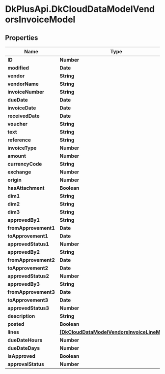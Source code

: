 # DkPlusApi.DkCloudDataModelVendorsInvoiceModel

## Properties
Name | Type | Description | Notes
------------ | ------------- | ------------- | -------------
**ID** | **Number** |  | [optional] 
**modified** | **Date** |  | [optional] 
**vendor** | **String** |  | [optional] 
**vendorName** | **String** |  | [optional] 
**invoiceNumber** | **String** |  | [optional] 
**dueDate** | **Date** |  | [optional] 
**invoiceDate** | **Date** |  | [optional] 
**receivedDate** | **Date** |  | [optional] 
**voucher** | **String** |  | [optional] 
**text** | **String** |  | [optional] 
**reference** | **String** |  | [optional] 
**invoiceType** | **Number** |  | [optional] 
**amount** | **Number** |  | [optional] 
**currencyCode** | **String** |  | [optional] 
**exchange** | **Number** |  | [optional] 
**origin** | **Number** |  | [optional] 
**hasAttachment** | **Boolean** |  | [optional] 
**dim1** | **String** |  | [optional] 
**dim2** | **String** |  | [optional] 
**dim3** | **String** |  | [optional] 
**approvedBy1** | **String** |  | [optional] 
**fromApprovement1** | **Date** |  | [optional] 
**toApprovement1** | **Date** |  | [optional] 
**approvedStatus1** | **Number** |  | [optional] 
**approvedBy2** | **String** |  | [optional] 
**fromApprovement2** | **Date** |  | [optional] 
**toApprovement2** | **Date** |  | [optional] 
**approvedStatus2** | **Number** |  | [optional] 
**approvedBy3** | **String** |  | [optional] 
**fromApprovement3** | **Date** |  | [optional] 
**toApprovement3** | **Date** |  | [optional] 
**approvedStatus3** | **Number** |  | [optional] 
**description** | **String** |  | [optional] 
**posted** | **Boolean** |  | [optional] 
**lines** | [**[DkCloudDataModelVendorsInvoiceLineModel]**](DkCloudDataModelVendorsInvoiceLineModel.md) |  | [optional] 
**dueDateHours** | **Number** |  | [optional] 
**dueDateDays** | **Number** |  | [optional] 
**isApproved** | **Boolean** |  | [optional] 
**approvalStatus** | **Number** |  | [optional] 


